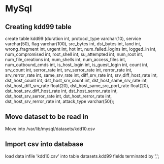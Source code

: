 # MySql

## Creating kdd99 table
create table kdd99 (duration int, protocol_type varchar(10), service varchar(50), flag varchar(100), src_bytes int, dst_bytes int, land int, wrong_fragment int, urgent int, hot int, num_failed_logins int, logged_in int, num_compromised int, root_shell int, su_attempted int, num_root int, num_file_creations int, num_shells int, num_access_files int, num_outbound_cmds int, is_host_login int, is_guest_login int, count int, srv_count int, serror_rate int, srv_serror_rate int, rerror_rate int, srv_rerror_rate int, same_srv_rate int, diff_srv_rate int, srv_diff_host_rate int, dst_host_count int, dst_host_srv_count int, dst_host_same_srv_rate int, dst_host_diff_srv_rate float(20), dst_host_same_src_port_rate float(20), dst_host_srv_diff_host_rate int, dst_host_serror_rate int, dst_host_srv_serror_rate int, dst_host_rerror_rate int, dst_host_srv_rerror_rate int, attack_type varchar(50));

## Move dataset to be read in
Move into /var/lib/mysql/datasets/kdd10.csv

## Import csv into database
load data infile 'kdd10.csv' into table datasets.kdd99 fields terminated by ',';

